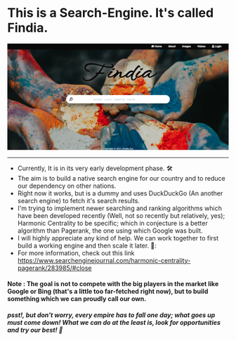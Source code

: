 # This is a Search-Engine. It's called Findia.
![](Images/Homepage.PNG)

---

- Currently, It is in its very early development phase. :hammer_and_wrench:
- The aim is to build a native search engine for our country and to reduce our dependency on other nations.
- Right now it works, but is a dummy and uses DuckDuckGo (An another search engine) to fetch it's search results.
- I'm trying to implement newer searching and ranking algorithms which have been developed recently (Well, not so recently but relatively, yes); Harmonic Centrality to be specific; which in conjecture is a better  algorithm than Pagerank, the one using which Google was built.
- I will highly appreciate any kind of help. We can work together to first build a working engine and then scale it later. 🤝:
-  For more information, check out this link https://www.searchenginejournal.com/harmonic-centrality-pagerank/283985/#close


#### Note : The goal is not to compete with the big players in the market like Google or Bing (that's a little too far-fetched right now), but to build something which we can proudly call our own.
##### *psst!, but don't worry, every empire has to fall one day; what goes up must come down! What we can do at the least is, look for opportunities and try our best!* :100:
